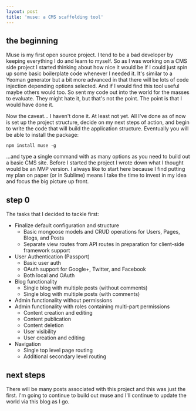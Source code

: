 ```yaml
---
layout: post
title: 'muse: a CMS scaffolding tool'
---
```


## the beginning 

Muse is my first open source project. I tend to be a bad developer by keeping everything I do and learn to myself. So as I was working on a CMS side project I started thinking about how nice it would be if I could just spin up some basic boilerplate code whenever I needed it. It's similar to a Yeoman generator but a bit more advanced in that there will be lots of code injection depending options selected. And if I would find this tool useful maybe others would too. So sent my code out into the world for the masses to evaluate. They might hate it, but that's not the point. The point is that I would have done it. 

<!--br-->

Now the caveat... I haven't done it. At least not yet. All I've done as of now is set up the project structure, decide on my next steps of action, and begin to write the code that will build the application structure. Eventually you will be able to install the package:

`npm install muse -g`

...and type a single command with as many options as you need to build out a basic CMS site. Before I started the project I wrote down what I thought would be an MVP version. I always like to start here because I find putting my plan on paper (or in Sublime) means I take the time to invest in my idea and focus the big picture up front. 


## step 0

The tasks that I decided to tackle first:

* Finalize default configuration and structure
    * Basic mongoose models and CRUD operations for Users, Pages, Blogs, and Posts
    * Separate view routes from API routes in preparation for client-side framework support
* User Authentication (Passport)
    * Basic user auth
    * OAuth support for Google+, Twitter, and Facebook
    * Both local and OAuth
* Blog functionality
    * Single blog with multiple posts (without comments)
    * Single blog with multiple posts (with comments)
* Admin functionality without permissions
* Admin functionality with roles containing multi-part permissions
    * Content creation and editing
    * Content publication
    * Content deletion
    * User visibility
    * User creation and editing
* Navigation
    * Single top level page routing
    * Additional secondary level routing

## next steps

There will be many posts associated with this project and this was just the first. I'm going to continue to build out muse and I'll continue to update the world via this blog as I go. 
